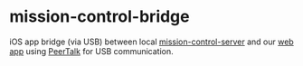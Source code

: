 # mission-control-bridge

iOS app bridge (via USB) between local [mission-control-server](https://github.com/marmorkuchen-net/mission-control-server) and our [web app](https://github.com/marmorkuchen-net/mission-control-app) using [PeerTalk](https://github.com/rsms/peertalk) for USB communication.
